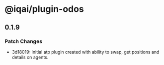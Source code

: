 # @iqai/plugin-odos

## 0.1.9

### Patch Changes

- 3d18019: Initial atp plugin created with ability to swap, get positions and details on agents.
